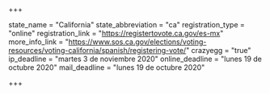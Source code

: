 +++

state_name = "California"
state_abbreviation = "ca"
registration_type = "online"
registration_link = "https://registertovote.ca.gov/es-mx"
more_info_link = "https://www.sos.ca.gov/elections/voting-resources/voting-california/spanish/registering-vote/"
crazyegg = "true"
ip_deadline = "martes 3 de noviembre 2020"
online_deadline = "lunes 19 de octubre 2020"
mail_deadline = "lunes 19 de octubre 2020"

+++